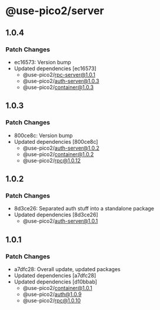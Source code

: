 # @use-pico2/server

## 1.0.4

### Patch Changes

- ec16573: Version bump
- Updated dependencies [ec16573]
    - @use-pico2/rpc-server@1.0.1
    - @use-pico2/auth-server@1.0.3
    - @use-pico2/container@1.0.3

## 1.0.3

### Patch Changes

- 800ce8c: Version bump
- Updated dependencies [800ce8c]
    - @use-pico2/auth-server@1.0.2
    - @use-pico2/container@1.0.2
    - @use-pico2/rpc@1.0.12

## 1.0.2

### Patch Changes

- 8d3ce26: Separated auth stuff into a standalone package
- Updated dependencies [8d3ce26]
    - @use-pico2/auth-server@1.0.1

## 1.0.1

### Patch Changes

- a7dfc28: Overall update, updated packages
- Updated dependencies [a7dfc28]
- Updated dependencies [d10bbab]
    - @use-pico2/container@1.0.1
    - @use-pico2/auth@1.0.9
    - @use-pico2/rpc@1.0.10
